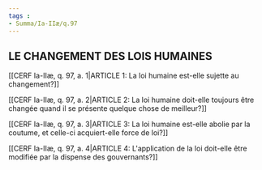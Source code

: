```yaml
---
tags : 
- Summa/Ia-IIæ/q.97
---
```


## LE CHANGEMENT DES LOIS HUMAINES

[[CERF Ia-IIæ, q. 97, a. 1|ARTICLE 1: La loi humaine est-elle sujette au changement?]]

[[CERF Ia-IIæ, q. 97, a. 2|ARTICLE 2: La loi humaine doit-elle toujours être changée quand il se présente quelque chose de meilleur?]]

[[CERF Ia-IIæ, q. 97, a. 3|ARTICLE 3: La loi humaine est-elle abolie par la coutume, et celle-ci acquiert-elle force de loi?]]

[[CERF Ia-IIæ, q. 97, a. 4|ARTICLE 4: L'application de la loi doit-elle être modifiée par la dispense des gouvernants?]]

